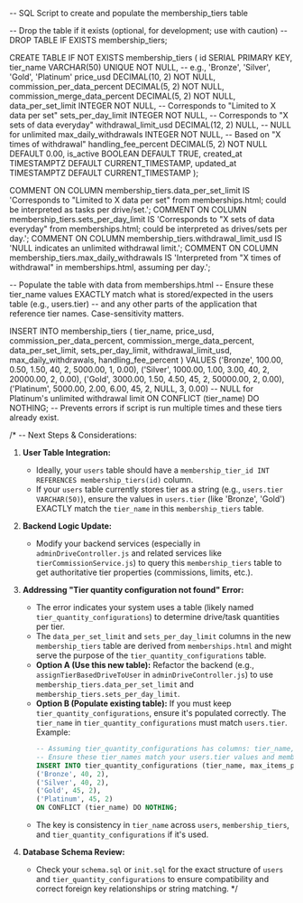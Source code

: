 -- SQL Script to create and populate the membership_tiers table

-- Drop the table if it exists (optional, for development; use with caution)
-- DROP TABLE IF EXISTS membership_tiers;

CREATE TABLE IF NOT EXISTS membership_tiers (
    id SERIAL PRIMARY KEY,
    tier_name VARCHAR(50) UNIQUE NOT NULL, -- e.g., 'Bronze', 'Silver', 'Gold', 'Platinum'
    price_usd DECIMAL(10, 2) NOT NULL,
    commission_per_data_percent DECIMAL(5, 2) NOT NULL,
    commission_merge_data_percent DECIMAL(5, 2) NOT NULL,
    data_per_set_limit INTEGER NOT NULL, -- Corresponds to "Limited to X data per set"
    sets_per_day_limit INTEGER NOT NULL, -- Corresponds to "X sets of data everyday"
    withdrawal_limit_usd DECIMAL(12, 2) NULL, -- NULL for unlimited
    max_daily_withdrawals INTEGER NOT NULL, -- Based on "X times of withdrawal"
    handling_fee_percent DECIMAL(5, 2) NOT NULL DEFAULT 0.00,
    is_active BOOLEAN DEFAULT TRUE,
    created_at TIMESTAMPTZ DEFAULT CURRENT_TIMESTAMP,
    updated_at TIMESTAMPTZ DEFAULT CURRENT_TIMESTAMP
);

COMMENT ON COLUMN membership_tiers.data_per_set_limit IS 'Corresponds to "Limited to X data per set" from memberships.html; could be interpreted as tasks per drive/set.';
COMMENT ON COLUMN membership_tiers.sets_per_day_limit IS 'Corresponds to "X sets of data everyday" from memberships.html; could be interpreted as drives/sets per day.';
COMMENT ON COLUMN membership_tiers.withdrawal_limit_usd IS 'NULL indicates an unlimited withdrawal limit.';
COMMENT ON COLUMN membership_tiers.max_daily_withdrawals IS 'Interpreted from "X times of withdrawal" in memberships.html, assuming per day.';

-- Populate the table with data from memberships.html
-- Ensure these tier_name values EXACTLY match what is stored/expected in the users table (e.g., users.tier)
-- and any other parts of the application that reference tier names. Case-sensitivity matters.

INSERT INTO membership_tiers (
    tier_name, price_usd, commission_per_data_percent, commission_merge_data_percent,
    data_per_set_limit, sets_per_day_limit, withdrawal_limit_usd, max_daily_withdrawals, handling_fee_percent
) VALUES
('Bronze', 100.00, 0.50, 1.50, 40, 2, 5000.00, 1, 0.00),
('Silver', 1000.00, 1.00, 3.00, 40, 2, 20000.00, 2, 0.00),
('Gold', 3000.00, 1.50, 4.50, 45, 2, 50000.00, 2, 0.00),
('Platinum', 5000.00, 2.00, 6.00, 45, 2, NULL, 3, 0.00) -- NULL for Platinum's unlimited withdrawal limit
ON CONFLICT (tier_name) DO NOTHING; -- Prevents errors if script is run multiple times and these tiers already exist.

/*
-- Next Steps & Considerations:

1.  **User Table Integration:**
    *   Ideally, your `users` table should have a `membership_tier_id INT REFERENCES membership_tiers(id)` column.
    *   If your `users` table currently stores tier as a string (e.g., `users.tier VARCHAR(50)`), ensure the values
        in `users.tier` (like 'Bronze', 'Gold') EXACTLY match the `tier_name` in this `membership_tiers` table.

2.  **Backend Logic Update:**
    *   Modify your backend services (especially in `adminDriveController.js` and related services like `tierCommissionService.js`)
        to query this `membership_tiers` table to get authoritative tier properties (commissions, limits, etc.).

3.  **Addressing "Tier quantity configuration not found" Error:**
    *   The error indicates your system uses a table (likely named `tier_quantity_configurations`) to determine drive/task quantities per tier.
    *   The `data_per_set_limit` and `sets_per_day_limit` columns in the new `membership_tiers` table are derived from `memberships.html`
        and might serve the purpose of the `tier_quantity_configurations` table.
    *   **Option A (Use this new table):** Refactor the backend (e.g., `assignTierBasedDriveToUser` in `adminDriveController.js`)
        to use `membership_tiers.data_per_set_limit` and `membership_tiers.sets_per_day_limit`.
    *   **Option B (Populate existing table):** If you must keep `tier_quantity_configurations`, ensure it's populated correctly.
        The `tier_name` in `tier_quantity_configurations` must match `users.tier`. Example:
        ```sql
        -- Assuming tier_quantity_configurations has columns: tier_name, max_items_per_drive, max_drives_per_day
        -- Ensure these tier_names match your users.tier values and membership_tiers.tier_name values.
        INSERT INTO tier_quantity_configurations (tier_name, max_items_per_drive, max_drives_per_day) VALUES
        ('Bronze', 40, 2),
        ('Silver', 40, 2),
        ('Gold', 45, 2),
        ('Platinum', 45, 2)
        ON CONFLICT (tier_name) DO NOTHING;
        ```
    *   The key is consistency in `tier_name` across `users`, `membership_tiers`, and `tier_quantity_configurations` if it's used.

4.  **Database Schema Review:**
    *   Check your `schema.sql` or `init.sql` for the exact structure of `users` and `tier_quantity_configurations`
        to ensure compatibility and correct foreign key relationships or string matching.
*/
